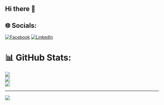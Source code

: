 ## Hi there 👋

<!--
**maalejahmed55/maalejahmed55** is a ✨ _special_ ✨ repository because its `README.md` (this file) appears on your GitHub profile.

Here are some ideas to get you started:

- 🔭 I’m currently working on ...
- 🌱 I’m currently learning ...
- 👯 I’m looking to collaborate on ...
- 🤔 I’m looking for help with ...
- 💬 Ask me about ...
- 📫 How to reach me: ...
- 😄 Pronouns: ...
- ⚡ Fun fact: ...
-->
## 🌐 Socials:
[![Facebook](https://img.shields.io/badge/Facebook-%231877F2.svg?logo=Facebook&logoColor=white)](https://www.facebook.com/profile.php?id=100009599433520)
[![LinkedIn](https://img.shields.io/badge/LinkedIn-%230077B5.svg?logo=linkedin&logoColor=white)](https://www.linkedin.com/in/maalej-ahmed-9373271b5/)

# 📊 GitHub Stats:
![](https://github-readme-stats.vercel.app/api?username=maalejahmed55&theme=dark&hide_border=false&include_all_commits=false&count_private=false)<br/>
![](https://github-readme-streak-stats.herokuapp.com/?user=maalejahmed55&theme=dark&hide_border=false)<br/>
![](https://github-readme-stats.vercel.app/api/top-langs/?username=maalejahmed55&theme=dark&hide_border=false&include_all_commits=false&count_private=false&layout=compact)


---
[![](https://visitcount.itsvg.in/api?id=maalejahmed55&icon=0&color=0)](https://visitcount.itsvg.in)

